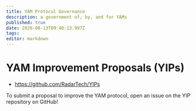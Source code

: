 ```yaml
---
title: YAM Protocol Governance
description: a government of, by, and for YAMs
published: true
date: 2020-08-13T09:40:13.997Z
tags: 
editor: markdown
---
```


# YAM Improvement Proposals (YIPs)
- https://github.com/RadarTech/YIPs

To submit a proposal to improve the YAM protocol, open an issue on the YIP repository on GitHub!